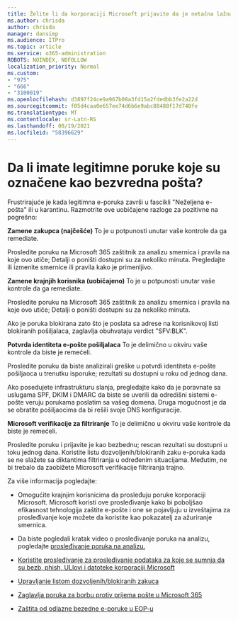 ```yaml
---
title: Želite li da korporaciji Microsoft prijavite da je netačna lažna e-pošta?
ms.author: chrisda
author: chrisda
manager: dansimp
ms.audience: ITPro
ms.topic: article
ms.service: o365-administration
ROBOTS: NOINDEX, NOFOLLOW
localization_priority: Normal
ms.custom:
- "975"
- "666"
- "3100019"
ms.openlocfilehash: d3897f24ce9a967b08a3fd15a2fdedbb3fe2a22d
ms.sourcegitcommit: f05d4caa0e657ee74d6b6e9abc88488f17d740fe
ms.translationtype: MT
ms.contentlocale: sr-Latn-RS
ms.lasthandoff: 08/19/2021
ms.locfileid: "58396629"
---
```

# <a name="do-you-have-legitimate-messages-being-marked-as-spam"></a>Da li imate legitimne poruke koje su označene kao bezvredna pošta?

Frustrirajuće je kada legitimna e-poruka završi u fascikli "Neželjena e-pošta" ili u karantinu. Razmotrite ove uobičajene razloge za pozitivne na pogrešno:

**Zamene zakupca (najčešće)** To je u potpunosti unutar vaše kontrole da ga remediate.

Prosledite poruku na Microsoft 365 zaštitnik za analizu smernica i pravila na koje ovo utiče; Detalji o poništi dostupni su za nekoliko minuta.
Pregledajte ili izmenite smernice ili pravila kako je primenljivo. 

**Zamene krajnjih korisnika (uobičajeno)** To je u potpunosti unutar vaše kontrole da ga remediate. 

Prosledite poruku na Microsoft 365 zaštitnik za analizu smernica i pravila na koje ovo utiče; Detalji o poništi dostupni su za nekoliko minuta. 

Ako je poruka blokirana zato što je poslata sa adrese na korisnikovoj listi blokiranih pošiljalaca, zaglavlja obuhvataju verdict "SFV:BLK".

**Potvrda identiteta e-pošte pošiljalaca** To je delimično u okviru vaše kontrole da biste je remećeli.

Prosledite poruku da biste analizirali greške u potvrdi identiteta e-pošte pošiljaoca u trenutku isporuke; rezultati su dostupni u roku od jednog dana. 

Ako posedujete infrastrukturu slanja, pregledajte kako da je poravnate sa uslugama SPF, DKIM i DMARC da biste se uverili da odredišni sistemi e-pošte veruju porukama poslatim sa vašeg domena. Druga mogućnost je da se obratite pošiljaocima da bi rešili svoje DNS konfiguracije.

**Microsoft verifikacije za filtriranje** To je delimično u okviru vaše kontrole da biste je remećeli.

Prosledite poruku i prijavite je kao bezbednu; rescan rezultati su dostupni u toku jednog dana. Koristite listu dozvoljenih/blokiranih zaku e-poruka kada se ne slažete sa diktantima filtriranja u određenim situacijama. Međutim, ne bi trebalo da zaobižete Microsoft verifikacije filtriranja trajno. 

Za više informacija pogledajte:

- Omogućite krajnjim korisnicima da prosleđuju poruke korporaciji Microsoft. Microsoft koristi ove prosleđivanje kako bi poboljšao efikasnost tehnologija zaštite e-pošte i one se pojavljuju u izveštajima za prosleđivanje koje možete da koristite kao pokazatelj za ažuriranje smernica. 

- Da biste pogledali kratak video o prosleđivanje poruka na analizu, pogledajte [prosleđivanje poruka na analizu.](https://go.microsoft.com/fwlink/?linkid=2166435)

- [Koristite prosleđivanje za prosleđivanje podataka za koje se sumnja da su bezb, phish, ULlovi i datoteke korporaciji Microsoft](https://docs.microsoft.com/microsoft-365/security/office-365-security/admin-submission)

- [Upravljanje listom dozvoljenih/blokiranih zakuca](https://docs.microsoft.com/microsoft-365/security/office-365-security/tenant-allow-block-list)

- [Zaglavlja poruka za borbu protiv prijema pošte u Microsoft 365](https://docs.microsoft.com/microsoft-365/security/office-365-security/anti-spam-message-headers)

- [Zaštita od odlazne bezedne e-poruke u EOP-u](https://docs.microsoft.com/microsoft-365/security/office-365-security/outbound-spam-controls)